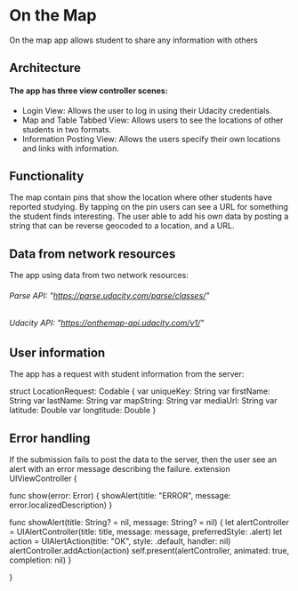 # On the Map
On the map app allows student to share any information with others

## Architecture
#### The app has three view controller scenes:
- Login View: Allows the user to log in using their Udacity credentials.
- Map and Table Tabbed View: Allows users to see the locations of other students in two formats.  
- Information Posting View: Allows the users specify their own locations and links with information.

## Functionality
The map contain pins that show the location where other students have reported studying. By tapping on the pin users can see a URL for something the student finds interesting. The user able to add his own data by posting a string that can be reverse geocoded to a location, and a URL.

## Data from network resources
The app using data from two network resources:
###### Parse API: "https://parse.udacity.com/parse/classes/"
###### Udacity API: "https://onthemap-api.udacity.com/v1/"

## User information
The app has a request with student information from the server:

   struct LocationRequest: Codable {
    var uniqueKey: String
    var firstName: String
    var lastName: String
    var mapString: String
    var mediaUrl: String
    var latitude: Double
    var longtitude: Double
}
## Error handling
If the submission fails to post the data to the server, then the user see an alert with an error message describing the failure.
extension UIViewController {
    
   func show(error: Error) {
       showAlert(title: "ERROR", message: error.localizedDescription)
   }
    
   func showAlert(title: String? = nil, message: String? = nil) {
       let alertController = UIAlertController(title: title, message: message, preferredStyle: .alert)
       let action = UIAlertAction(title: "OK", style: .default, handler: nil)
       alertController.addAction(action)
       self.present(alertController, animated: true, completion: nil)
   }

}
